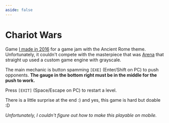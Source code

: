 ```yaml
---
aside: false
---
```


<script setup>

import CalcEmulator from "../casio-emulator/CalcEmulator.vue"
import chariotwars from "../casio-emulator/chariotwars.js"

</script>

# Chariot Wars

<CalcEmulator :program="chariotwars"/>

Game [I made in 2016](https://www.planet-casio.com/Fr/programmes/programme3150-1-chariotwars-zezombye-jeux-actionsport.html) for a game jam with the Ancient Rome theme. Unfortunately, it couldn't compete with the masterpiece that was [Arena](https://www.planet-casio.com/Fr/programmes/programme3152-1-arena-lephenixnoir-jeux-add-ins.html) that straight up used a custom game engine with grayscale.

The main mechanic is button spamming `[EXE]` (Enter/Shift on PC) to push opponents.
**The gauge in the bottom right must be in the middle for the push to work.**

Press `[EXIT]` (Space/Escape on PC) to restart a level.

There is a little surprise at the end :) and yes, this game is hard but doable :D

*Unfortunately, I couldn't figure out how to make this playable on mobile.*
